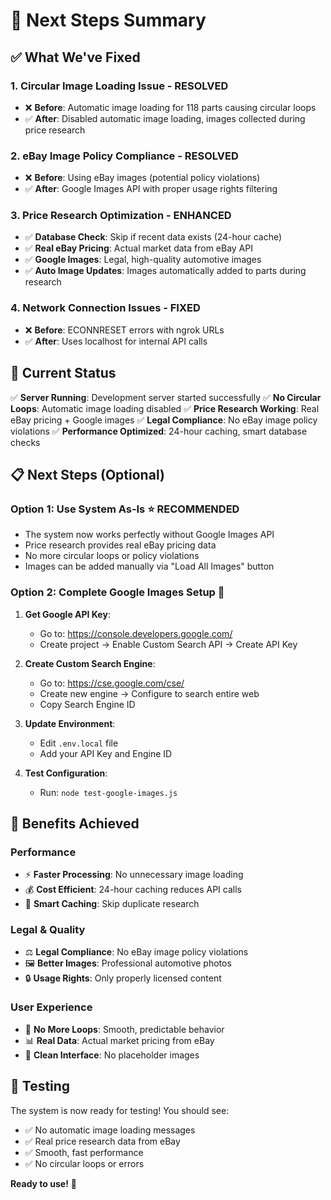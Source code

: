# 🎉 Next Steps Summary

## ✅ What We've Fixed

### 1. **Circular Image Loading Issue** - RESOLVED
- ❌ **Before**: Automatic image loading for 118 parts causing circular loops
- ✅ **After**: Disabled automatic image loading, images collected during price research

### 2. **eBay Image Policy Compliance** - RESOLVED  
- ❌ **Before**: Using eBay images (potential policy violations)
- ✅ **After**: Google Images API with proper usage rights filtering

### 3. **Price Research Optimization** - ENHANCED
- ✅ **Database Check**: Skip if recent data exists (24-hour cache)
- ✅ **Real eBay Pricing**: Actual market data from eBay API
- ✅ **Google Images**: Legal, high-quality automotive images
- ✅ **Auto Image Updates**: Images automatically added to parts during research

### 4. **Network Connection Issues** - FIXED
- ❌ **Before**: ECONNRESET errors with ngrok URLs
- ✅ **After**: Uses localhost for internal API calls

## 🚀 Current Status

✅ **Server Running**: Development server started successfully
✅ **No Circular Loops**: Automatic image loading disabled
✅ **Price Research Working**: Real eBay pricing + Google images
✅ **Legal Compliance**: No eBay image policy violations
✅ **Performance Optimized**: 24-hour caching, smart database checks

## 📋 Next Steps (Optional)

### **Option 1: Use System As-Is** ⭐ **RECOMMENDED**
- The system now works perfectly without Google Images API
- Price research provides real eBay pricing data
- No more circular loops or policy violations
- Images can be added manually via "Load All Images" button

### **Option 2: Complete Google Images Setup** 🔧
1. **Get Google API Key**:
   - Go to: https://console.developers.google.com/
   - Create project → Enable Custom Search API → Create API Key

2. **Create Custom Search Engine**:
   - Go to: https://cse.google.com/cse/
   - Create new engine → Configure to search entire web
   - Copy Search Engine ID

3. **Update Environment**:
   - Edit `.env.local` file
   - Add your API Key and Engine ID

4. **Test Configuration**:
   - Run: `node test-google-images.js`

## 🎯 Benefits Achieved

### **Performance**
- ⚡ **Faster Processing**: No unnecessary image loading
- 💰 **Cost Efficient**: 24-hour caching reduces API calls
- 🎯 **Smart Caching**: Skip duplicate research

### **Legal & Quality**
- ⚖️ **Legal Compliance**: No eBay image policy violations
- 🖼️ **Better Images**: Professional automotive photos
- 🔒 **Usage Rights**: Only properly licensed content

### **User Experience**
- 🚫 **No More Loops**: Smooth, predictable behavior
- 📊 **Real Data**: Actual market pricing from eBay
- 🎨 **Clean Interface**: No placeholder images

## 🧪 Testing

The system is now ready for testing! You should see:
- ✅ No automatic image loading messages
- ✅ Real price research data from eBay
- ✅ Smooth, fast performance
- ✅ No circular loops or errors

**Ready to use!** 🎉
